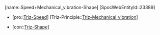 ﻿---
type: TrizContradiction
aliases:
- Speed+Mechanical_vibration-Shape
license: CC BY-SA 4.0
copyright: https://github.com/SpocWeb
IsDeleted: false
IsReadOnly: false
Confidential: public
tags: 
- Triz/Contradiction
---
[name::Speed+Mechanical_vibration-Shape]
[SpocWebEntityId::23389]
+ [pro::[Triz-Speed](tech/Triz/Parameter/Triz-Speed.md)]
[Triz-Principle::[Triz-Mechanical_vibration](tech/Triz/Principle/Triz-Mechanical_vibration.md)]
- [con::[Triz-Shape](tech/Triz/Parameter/Triz-Shape.md)]

